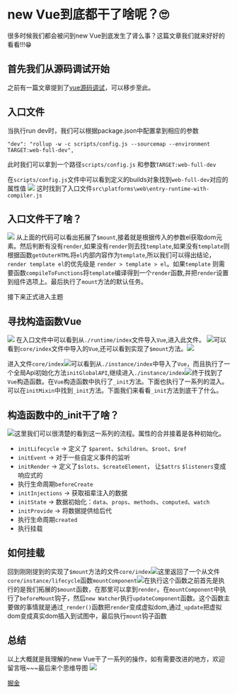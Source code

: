 # new Vue到底都干了啥呢？🙄
很多时候我们都会被问到new Vue到底发生了肾么事？这篇文章我们就来好好的看看!!!😁

## 首先我们从源码调试开始
之前有一篇文章提到了[vue源码调试](https://juejin.cn/post/6875607031621877773)，可以移步至此。
## 入口文件
当执行run dev时，我们可以根据package.json中配置拿到相应的参数

`
"dev": "rollup -w -c scripts/config.js --sourcemap --environment TARGET:web-full-dev",
`

此时我们可以拿到一个路径`scripts/config.js` 和参数`TARGET:web-full-dev`

在`scripts/config.js`文件中可以看到定义的builds对象找到`web-full-dev`对应的属性值
![](https://p9-juejin.byteimg.com/tos-cn-i-k3u1fbpfcp/cd06fe6492194db7abdc90c455e99b55~tplv-k3u1fbpfcp-watermark.image)
这时找到了入口文件`src\platforms\web\entry-runtime-with-compiler.js`

## 入口文件干了啥？
![](https://p6-juejin.byteimg.com/tos-cn-i-k3u1fbpfcp/2f6cf8f1af5e4ce199130a6d3152c4db~tplv-k3u1fbpfcp-watermark.image)
从上面的代码可以看出拓展了`$mount`,接着就是根据传入的参数el获取dom元素。然后判断有没有`render`,如果没有`render`则去找`template`,如果没有`template`则根据函数`getOuterHTML`将`el`内部内容作为`template`,所以我们可以得出结论，`render template el`的优先级是 `render > template > el`。如果`template` 则需要函数`compileToFunctions`将`template`编译得到一个`render`函数,并把`render`设置到组件选项上。最后执行了`mount`方法的默认任务。

接下来正式进入主题
## 寻找构造函数Vue
![](https://p1-juejin.byteimg.com/tos-cn-i-k3u1fbpfcp/900a5dbc144143959909e843222865ce~tplv-k3u1fbpfcp-watermark.image)
在入口文件中可以看到从`./runtime/index`文件导入`Vue`,进入此文件。
![](https://p6-juejin.byteimg.com/tos-cn-i-k3u1fbpfcp/e36bee949ab9418fb57fd2b7091fa52a~tplv-k3u1fbpfcp-watermark.image)可以看到`core/index`文件中导入的`Vue`,还可以看到实现了`$mount`方法。![](https://p9-juejin.byteimg.com/tos-cn-i-k3u1fbpfcp/d7cc89a3ef754cae8844fd02c55fa4d0~tplv-k3u1fbpfcp-watermark.image)

进入文件`core/index`![](https://p6-juejin.byteimg.com/tos-cn-i-k3u1fbpfcp/5f539bdb02814856a15d874f33646eed~tplv-k3u1fbpfcp-watermark.image)可以看到从`./instance/index`中导入了`Vue`，而且执行了一个全局Api初始化方法`initGlobalAPI`,继续进入`./instance/index`![](https://p9-juejin.byteimg.com/tos-cn-i-k3u1fbpfcp/b7c955c33a114c22a38a9308c4944fe1~tplv-k3u1fbpfcp-watermark.image)终于找到了`Vue`构造函数。在`Vue`构造函数中执行了`_init`方法。下面也执行了一系列的混入。可以在`initMixin`中找到`_init`方法。下面我们来看看`_init`方法到底干了什么。
## 构造函数中的_init干了啥？
![](https://p6-juejin.byteimg.com/tos-cn-i-k3u1fbpfcp/264662478590416bb9791b9357051a3f~tplv-k3u1fbpfcp-watermark.image)这里我们可以很清楚的看到这一系列的流程。属性的合并接着是各种初始化。

* `initLifecycle` -> 定义了 `$parent`、`$children`、`$root`、`$ref`
* `initEvent` -> 对于一些自定义事件的监听
* `initRender` -> 定义了`$slots`、`$createElement`， 让`$attrs` `$listeners`变成响应式的
* 执行生命周期`beforeCreate`
* `initInjections` -> 获取祖辈注入的数据
* `initState` -> 数据初始化：`data`、`props`、`methods`、`computed`、`watch`
* `initProvide` -> 将数据提供给后代
* 执行生命周期`created`
* 执行挂载
## 如何挂载
回到刚刚提到的实现了`$mount`方法的文件`core/index`![](https://p9-juejin.byteimg.com/tos-cn-i-k3u1fbpfcp/27bd452773d048b1a6b3e0e6444ca957~tplv-k3u1fbpfcp-watermark.image)这里返回了一个从文件`core/instance/lifecycle`函数`mountComponent`![](https://p3-juejin.byteimg.com/tos-cn-i-k3u1fbpfcp/99f9be8dd3534d329aa69bc2eae53289~tplv-k3u1fbpfcp-watermark.image)在执行这个函数之前首先是执行的是我们拓展的`$mount`函数，在那里可以拿到`render`。在`mountComponent`中执行了`beforeMount`钩子，然后`new Watcher`执行`updateComponent`函数。这个函数主要做的事情就是通过`_render()`函数把`render`变成虚拟dom,通过`_update`把虚拟dom变成真实dom插入到试图中，最后执行`mount`钩子函数
## 总结
以上大概就是我理解的new Vue干了一系列的操作，如有需要改进的地方，欢迎留言哦~~~最后来个思维导图
![](https://p1-juejin.byteimg.com/tos-cn-i-k3u1fbpfcp/9314c7fe4b1c4efb90551b8bbeaa66b7~tplv-k3u1fbpfcp-watermark.image)

[掘金](https://juejin.cn/post/6976824603456831495)